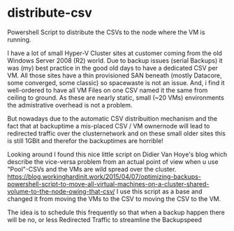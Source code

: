 # distribute-csv
Powershell Script to distribute the CSVs to the node where the VM is running.

I have a lot of small Hyper-V Cluster sites at customer coming from the old Windows Server 2008 (R2) world.
Due to backup issues (serial Backups) it was (my) best practice in the good old days to have a dedicated CSV per VM.
All those sites have a thin provisioned SAN beneath (mostly Datacore, some converged, some classic) so spacewaste is not an issue.
And, i find it well-ordered to have all VM Files on one CSV named it the same from ceiling to ground. As these are nearly static, small (~20 VMs) environments the admistrative overhead is not a problem.

But nowadays due to the automatic CSV distribuition mechanism and the fact that at backuptime a mis-placed CSV / VM ownernode will lead to redirected traffic over the clusternetwork and on these small older sites this is still 1GBit and therefor the backuptimes are horrible!

Looking around I found this nice little script on Didier Van Hoye's blog which describe the vice-versa problem from an actual point of view when u use "Pool"-CSVs and the VMs are wild spread over the cluster.
https://blog.workinghardinit.work/2015/04/07/optimizing-backups-powershell-script-to-move-all-virtual-machines-on-a-cluster-shared-volume-to-the-node-owing-that-csv/
I use this script as a base and changed it from moving the VMs to the CSV to moving the CSV to the VM.

The idea is to schedule this frequently so that when a backup happen there will be no, or less Redirected Traffic to streamline the Backupspeed

